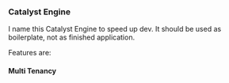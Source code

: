 ### Catalyst Engine

I name this Catalyst Engine to speed up dev.
It should be used as boilerplate, not as finished application.

Features are:
#### Multi Tenancy
